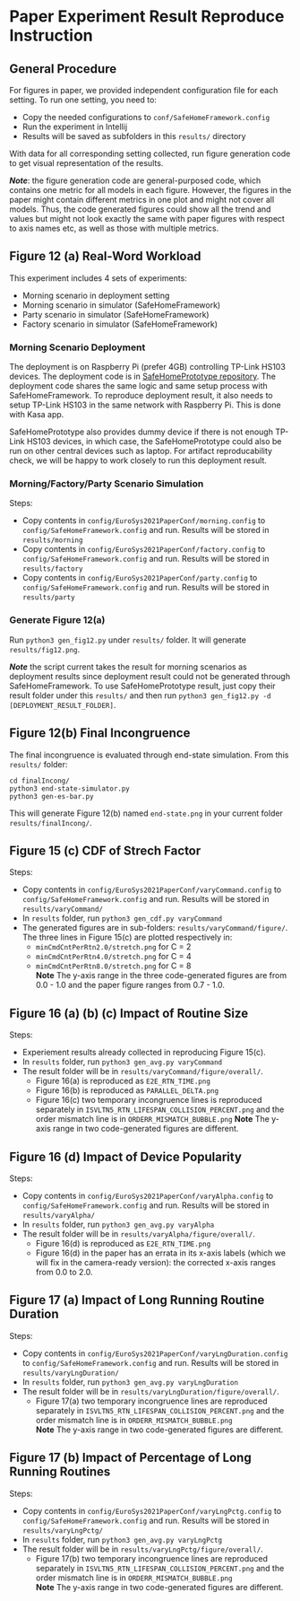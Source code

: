 # Paper Experiment Result Reproduce Instruction

## General Procedure
For figures in paper, we provided independent configuration file for each setting.
To run one setting, you need to:
- Copy the needed configurations to `conf/SafeHomeFramework.config`
- Run the experiment in Intellij
- Results will be saved as subfolders in this `results/` directory

With data for all corresponding setting collected, run figure generation code to 
get visual representation of the results.

***Note***: the figure generation code are general-purposed code, which contains one
metric for all models in each figure. However, the figures in the paper might contain 
different metrics in one plot and might not cover all models. Thus, the code 
generated figures could show all the trend and values but might not look exactly the 
same with paper figures with respect to axis names etc, as well as those with 
multiple metrics.  

## Figure 12 (a) Real-Word Workload
This experiment includes 4 sets of experiments:
- Morning scenario in deployment setting
- Morning scenario in simulator (SafeHomeFramework)
- Party scenario in simulator (SafeHomeFramework)
- Factory scenario in simulator (SafeHomeFramework)

### Morning Scenario Deployment
The deployment is on Raspberry Pi (prefer 4GB) controlling TP-Link HS103 devices. 
The deployment code is in [SafeHomePrototype repository](https://github.com/Shegufta/SafeHomePrototype). 
The deployment code shares the same logic and same setup process with 
SafeHomeFramework. To reproduce deployment result, it also needs to setup TP-Link 
HS103 in the same network with Raspberry Pi. This is done with Kasa app. 

SafeHomePrototype also provides dummy device if there is not enough TP-Link HS103 
devices, in which case, the SafeHomePrototype could also be run on other central 
devices such as laptop. For artifact reproducability check, we will be happy to work 
closely to run this deployment result.

### Morning/Factory/Party Scenario Simulation
Steps:
- Copy contents in `config/EuroSys2021PaperConf/morning.config` to 
`config/SafeHomeFramework.config` and run. Results will be stored in 
`results/morning`
- Copy contents in `config/EuroSys2021PaperConf/factory.config` to
`config/SafeHomeFramework.config` and run. Results will be stored in 
`results/factory`
- Copy contents in `config/EuroSys2021PaperConf/party.config` to 
`config/SafeHomeFramework.config` and run. Results will be stored in 
`results/party`
  
### Generate Figure 12(a)
Run `python3 gen_fig12.py` under `results/` folder. It will generate 
`results/fig12.png`.

***Note*** the script current takes the result for morning scenarios as deployment
results since deployment result could not be generated through SafeHomeFramework. To
use SafeHomePrototype result, just copy their result folder under this `results/` and
then run `python3 gen_fig12.py -d [DEPLOYMENT_RESULT_FOLDER]`.

## Figure 12(b) Final Incongruence
The final incongruence is evaluated through end-state simulation. From this `results/`
folder:
```
cd finalIncong/
python3 end-state-simulator.py
python3 gen-es-bar.py
```
This will generate Figure 12(b) named `end-state.png` in your current folder 
`results/finalIncong/`.

## Figure 15 (c) CDF of Strech Factor
Steps:
- Copy contents in `config/EuroSys2021PaperConf/varyCommand.config` to 
`config/SafeHomeFramework.config` and run. Results will be stored in 
`results/varyCommand/`
- In `results` folder, run `python3 gen_cdf.py varyCommand`
- The generated figures are in sub-folders: `results/varyCommand/figure/`. The three 
lines in Figure 15(c) are plotted respectively in:
    - `minCmdCntPerRtn2.0/stretch.png` for C = 2
    - `minCmdCntPerRtn4.0/stretch.png` for C = 4
    - `minCmdCntPerRtn8.0/stretch.png` for C = 8  
    **Note** The y-axis range in the three code-generated figures are from 0.0 - 1.0 
    and the paper figure ranges from 0.7 - 1.0.

## Figure 16 (a) (b) (c) Impact of Routine Size
Steps:
- Experiement results already collected in reproducing Figure 15(c). 
- In `results` folder, run `python3 gen_avg.py varyCommand`
- The result folder will be in `results/varyCommand/figure/overall/`.
    - Figure 16(a) is reproduced as `E2E_RTN_TIME.png`
    - Figure 16(b) is reproduced as `PARALLEL_DELTA.png`
    - Figure 16(c) two temporary incongruence lines is reproduced separately in 
    `ISVLTN5_RTN_LIFESPAN_COLLISION_PERCENT.png` and the order mismatch line is in 
    `ORDERR_MISMATCH_BUBBLE.png`
    **Note** The y-axis range in two code-generated figures are different.
      
## Figure 16 (d) Impact of Device Popularity
Steps:
- Copy contents in `config/EuroSys2021PaperConf/varyAlpha.config` to 
`config/SafeHomeFramework.config` and run. Results will be stored in `results/varyAlpha/`
- In `results` folder, run `python3 gen_avg.py varyAlpha`
- The result folder will be in `results/varyAlpha/figure/overall/`.
    - Figure 16(d) is reproduced as `E2E_RTN_TIME.png`
    - Figure 16(d) in the paper has an errata in its x-axis labels (which we will 
    fix in the camera-ready version): the corrected x-axis ranges from 0.0 to 2.0.

## Figure 17 (a) Impact of Long Running Routine Duration
Steps:
- Copy contents in `config/EuroSys2021PaperConf/varyLngDuration.config` to 
`config/SafeHomeFramework.config` and run. Results will be stored in 
`results/varyLngDuration/`
- In `results` folder, run `python3 gen_avg.py varyLngDuration`
- The result folder will be in `results/varyLngDuration/figure/overall/`.
    - Figure 17(a) two temporary incongruence lines are reproduced separately in 
    `ISVLTN5_RTN_LIFESPAN_COLLISION_PERCENT.png` and the order mismatch line is in 
    `ORDERR_MISMATCH_BUBBLE.png`  
    **Note** The y-axis range in two code-generated figures are different.

## Figure 17 (b) Impact of Percentage of Long Running Routines
Steps:
- Copy contents in `config/EuroSys2021PaperConf/varyLngPctg.config` to 
`config/SafeHomeFramework.config` and run. Results will be stored in 
`results/varyLngPctg/`
- In `results` folder, run `python3 gen_avg.py varyLngPctg`
- The result folder will be in `results/varyLngPctg/figure/overall/`.
    - Figure 17(b) two temporary incongruence lines are reproduced separately in 
    `ISVLTN5_RTN_LIFESPAN_COLLISION_PERCENT.png` and the order mismatch line is in
    `ORDERR_MISMATCH_BUBBLE.png`  
    **Note** The y-axis range in two code-generated figures are different.
